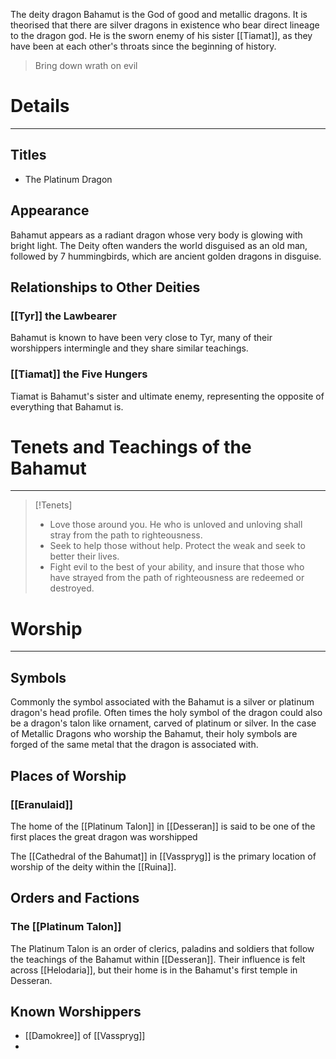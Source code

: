 The deity dragon Bahamut is the God of good and metallic dragons. It is theorised that there are silver dragons in existence who bear direct lineage to the dragon god. He is the sworn enemy of his sister [[Tiamat]], as they have been at each other's throats since the beginning of history.
> Bring down wrath on evil
# Details
---
## Titles
- The Platinum Dragon
## Appearance
Bahamut appears as a radiant dragon whose very body is glowing with bright light. The Deity often wanders the world disguised as an old man, followed by 7 hummingbirds, which are ancient golden dragons in disguise.
## Relationships to Other Deities
### [[Tyr]] the Lawbearer
Bahamut is known to have been very close to Tyr, many of their worshippers intermingle and they share similar teachings.
### [[Tiamat]] the Five Hungers
Tiamat is Bahamut's sister and ultimate enemy, representing the opposite of everything that Bahamut is.
# Tenets and Teachings of the Bahamut
---
>[!Tenets]
> - Love those around you. He who is unloved and unloving shall stray from the path to righteousness.
> - Seek to help those without help. Protect the weak and seek to better their lives.
> - Fight evil to the best of your ability, and insure that those who have strayed from the path of righteousness are redeemed or destroyed.
# Worship
---
## Symbols
Commonly the symbol associated with the Bahamut is a silver or platinum dragon's head profile. Often times the holy symbol of the dragon could also be a dragon's talon like ornament, carved of platinum or silver. In the case of Metallic Dragons who worship the Bahamut, their holy symbols are forged of the same metal that the dragon is associated with.
## Places of Worship
### [[Eranulaid]]
The home of the [[Platinum Talon]] in [[Desseran]] is said to be one of the first places the great dragon was worshipped

The [[Cathedral of the Bahumat]] in [[Vasspryg]] is the primary location of worship of the deity within the [[Ruina]].
## Orders and Factions
### The [[Platinum Talon]]
The Platinum Talon is an order of clerics, paladins and soldiers that follow the teachings of the Bahamut within [[Desseran]]. Their influence is felt across [[Helodaria]], but their home is in the Bahamut's first temple in Desseran.
## Known Worshippers
- [[Damokree]] of [[Vasspryg]]
- 